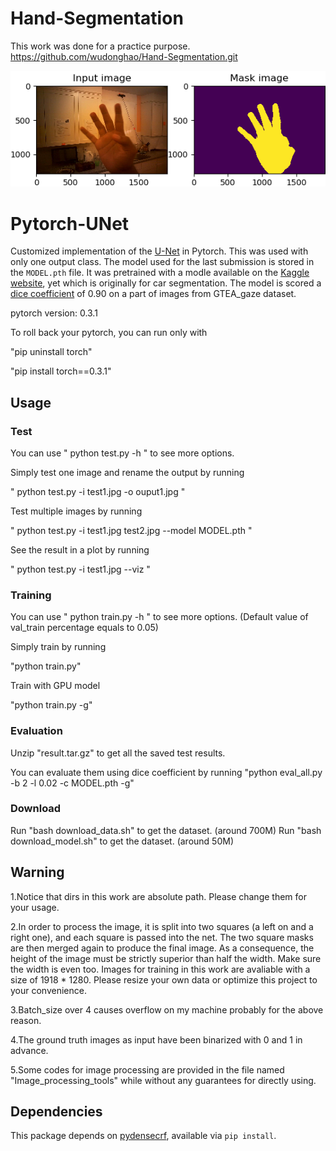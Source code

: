 # Hand-Segmentation

This work was done for a practice purpose.
https://github.com/wudonghao/Hand-Segmentation.git

<div align='center'>
<img src="sample/sample.png"></img>
</div>

# Pytorch-UNet

Customized implementation of the [U-Net](https://arxiv.org/pdf/1505.04597.pdf) in Pytorch. This was used with only one output class.
The model used for the last submission is stored in the `MODEL.pth` file.
It was pretrained with a modle available on the [Kaggle website](https://www.kaggle.com/c/carvana-image-masking-challenge/data),  yet which is originally for car segmentation.
The model is scored a [dice coefficient](https://en.wikipedia.org/wiki/S%C3%B8rensen%E2%80%93Dice_coefficient) of 0.90 on a part of images from GTEA_gaze dataset.

pytorch version: 0.3.1

To roll back your pytorch, you can run only with

"pip uninstall torch"

"pip install torch==0.3.1"

## Usage
### Test

You can use " python test.py -h " to see more options.

Simply test one image and rename the output by running 

" python test.py -i test1.jpg -o ouput1.jpg "

Test multiple images by running 

" python test.py -i test1.jpg test2.jpg --model MODEL.pth "

See the result in a plot by running

" python test.py -i test1.jpg --viz "


### Training

You can use " python train.py -h " to see more options.  (Default value of val_train percentage equals to 0.05)

Simply train by running 

"python train.py"

Train with GPU model

"python train.py -g"



### Evaluation

Unzip "result.tar.gz" to get all the saved test results.

You can evaluate them using dice coefficient by running
"python eval_all.py -b 2 -l 0.02 -c MODEL.pth -g"

### Download
Run "bash download_data.sh" to get the dataset. (around 700M)
Run "bash download_model.sh" to get the dataset. (around 50M)

## Warning

1.Notice that dirs in this work are absolute path. Please change them for your usage. 

2.In order to process the image, it is split into two squares (a left on and a right one), and each square is passed into the net. The two square masks are then merged again to produce the final image. As a consequence, the height of the image must be strictly superior than half the width. Make sure the width is even too. Images for training in this work are avaliable with a size of 1918 * 1280. Please resize your own data or optimize this project to your convenience.

3.Batch_size over 4 causes overflow on my machine probably for the above reason.

4.The ground truth images as input have been binarized with 0 and 1 in advance. 

5.Some codes for image processing are provided in the file named "Image_processing_tools" while without any guarantees for directly using.

## Dependencies
This package depends on [pydensecrf](https://github.com/lucasb-eyer/pydensecrf), available via `pip install`.


